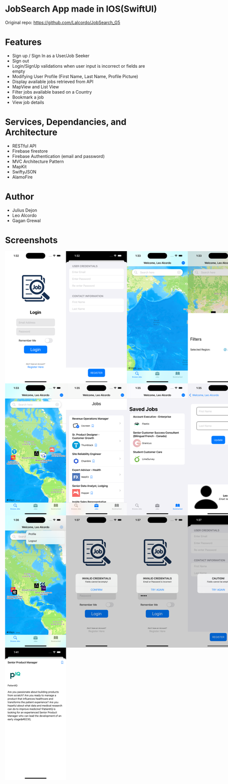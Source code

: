 # JobSearch App made in IOS(SwiftUI)

Original repo: https://github.com/Lalcordo/JobSearch_G5

# Features

- Sign up / Sign In as a User/Job Seeker
- Sign out
- Login/SignUp validations when user input is incorrect or fields are empty
- Modifying User Profile (First Name, Last Name, Profile Picture)
- Display available jobs retrieved from API
- MapView and List View
- Filter jobs available based on a Country
- Bookmark a job
- View job details

# Services, Dependancies, and Architecture

- RESTful API
- Firebase firestore
- Firebase Authentication (email and password)
- MVC Architecture Pattern
- MapKit
- SwiftyJSON
- AlamoFire

# Author

- Julius Dejon
- Leo Alcordo
- Gagan Grewal

# Screenshots

<div style='display: flex'>
<img src='JobSearch_G5/Assets.xcassets/Screenshots/1.imageset/1.png' alt='tokyo' width='200' />
<img src='JobSearch_G5/Assets.xcassets/Screenshots/2.imageset/2.png' alt='tokyo' width='200' />
<img src='JobSearch_G5/Assets.xcassets/Screenshots/3.imageset/3.png' alt='tokyo' width='200' />
<img src='JobSearch_G5/Assets.xcassets/Screenshots/4.imageset/4.png' alt='tokyo' width='200' />
</div>

<div style='display: flex'>
<img src='JobSearch_G5/Assets.xcassets/Screenshots/5.imageset/5.png' alt='tokyo' width='200' />
<img src='JobSearch_G5/Assets.xcassets/Screenshots/6.imageset/6.png' alt='tokyo' width='200' />
<img src='JobSearch_G5/Assets.xcassets/Screenshots/7.imageset/7.png' alt='tokyo' width='200' />
<img src='JobSearch_G5/Assets.xcassets/Screenshots/8.imageset/8.png' alt='tokyo' width='200' />
</div>

<div style='display: flex'>
<img src='JobSearch_G5/Assets.xcassets/Screenshots/9.imageset/9.png' alt='tokyo' width='200' />
<img src='JobSearch_G5/Assets.xcassets/Screenshots/10.imageset/10.png' alt='tokyo' width='200' />
<img src='JobSearch_G5/Assets.xcassets/Screenshots/11.imageset/11.png' alt='tokyo' width='200' />
<img src='JobSearch_G5/Assets.xcassets/Screenshots/12.imageset/12.png' alt='tokyo' width='200' />
</div>

<div style='display: flex'>
<img src='JobSearch_G5/Assets.xcassets/Screenshots/13.imageset/13.png' alt='tokyo' width='200' />
</div>
